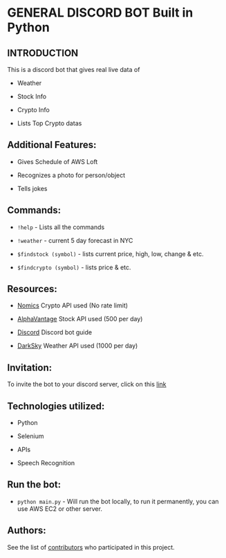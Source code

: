 # GENERAL DISCORD BOT Built in Python

## INTRODUCTION
This is a discord bot that gives real live data of

* Weather

* Stock Info

* Crypto Info

* Lists Top Crypto datas

## Additional Features:

* Gives Schedule of AWS Loft

* Recognizes a photo for person/object

* Tells jokes

## Commands:

* ```!help``` - Lists all the commands

* ```!weather``` - current 5 day forecast in NYC

* ```$findstock (symbol)``` - lists current price, high, low, change & etc.

* ```$findcrypto (symbol)``` - lists price & etc.


## Resources:

* [Nomics](https://docs.nomics.com/#section/SDKs-and-Libraries/Community-Submissions) Crypto API used (No rate limit)

* [AlphaVantage](https://www.alphavantage.co/) Stock API used (500 per day)

* [Discord](https://discordapp.com/developers/docs/intro) Discord bot guide

* [DarkSky](https://darksky.net/dev/docs#overview) Weather API used (1000 per day)


## Invitation:

To invite the bot to your discord server, click on this [link](https://discordapp.com/api/oauth2/authorize?client_id=623200683964891136&permissions=0&scope=bot)

## Technologies utilized:

* Python

* Selenium

* APIs

* Speech Recognition 

## Run the bot:
* ```python main.py``` - Will run the bot locally, to run it permanently, you can use AWS EC2 or other server. 

## Authors:

See the list of [contributors](https://github.com/swordwielder/discordStockBot/graphs/contributors) who participated in this project.
